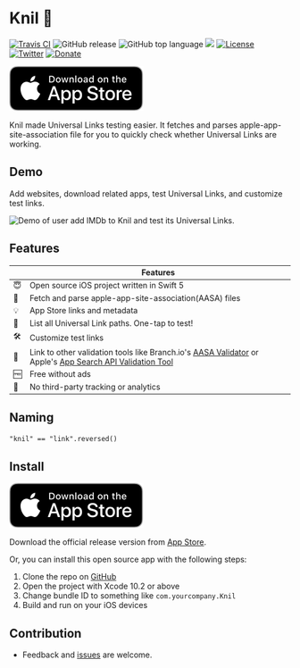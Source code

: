 # Knil 🔗

[![Travis CI](https://travis-ci.org/ethanhuang13/knil.svg?branch=master)](https://travis-ci.org/ethanhuang13/knil)
![GitHub release](https://img.shields.io/github/release/ethanhuang13/knil.svg)
![GitHub top language](https://img.shields.io/github/languages/top/ethanhuang13/knil.svg)
![](https://img.shields.io/badge/Platform-iOS%209.0%2B-lightgrey.svg)
[![License](https://img.shields.io/github/license/ethanhuang13/knil.svg)](https://github.com/ethanhuang13/knil/blob/master/LICENSE)
[![Twitter](https://img.shields.io/badge/Twitter-%40ethanhuang13-blue.svg)](https://twitter.com/ethanhuang13)
[![Donate](https://img.shields.io/badge/Donate-PayPal-green.svg)](https://paypal.me/ethanhuang13)

[![](App_Store_Badge.svg)](https://itunes.apple.com/us/app/knil-universal-link-testing/id1195310358?l=zh&ls=1&mt=8&ct=README)

Knil made Universal Links testing easier. It fetches and parses apple-app-site-association file for you to quickly check whether Universal Links are working.

## Demo

Add websites, download related apps, test Universal Links, and customize test links.

![Demo of user add IMDb to Knil and test its Universal Links.](demo.gif)

## Features

| | Features |
| --- | --- |
| 😇 | Open source iOS project written in Swift 5 |
| 📲 | Fetch and parse apple-app-site-association(AASA) files |
| 💡 | App Store links and metadata |
| 🚀 | List all Universal Link paths. One-tap to test! |
| 🛠️ | Customize test links |
| 🤝 | Link to other validation tools like Branch.io's [AASA Validator](https://branch.io/resources/aasa-validator/) or Apple's [App Search API Validation Tool](https://search.developer.apple.com/appsearch-validation-tool/) | 
| 🆓 | Free without ads |
| 🚫 | No third-party tracking or analytics |

## Naming
```
"knil" == "link".reversed()
```

## Install

[![](App_Store_Badge.svg)](https://itunes.apple.com/us/app/knil-universal-link-testing/id1195310358?l=zh&ls=1&mt=8&ct=README)

Download the official release version from [App Store](https://itunes.apple.com/us/app/knil-universal-link-testing/id1195310358?l=zh&ls=1&mt=8&ct=README).

Or, you can install this open source app with the following steps:

1. Clone the repo on [GitHub](https://github.com/ethanhuang13/knil)
2. Open the project with Xcode 10.2 or above
3. Change bundle ID to something like `com.yourcompany.Knil`
4. Build and run on your iOS devices

## Contribution

- Feedback and [issues](https://github.com/ethanhuang13/knil/issues/new) are welcome.
